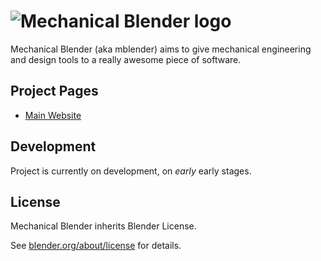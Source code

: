<!--
Keep this document short & concise,
linking to external resources instead of including content in-line.
See 'release/text/readme.html' for the end user read-me.
-->

![Mechanical Blender logo](https://www.mechanicalblender.org/mechanical_blender.svg)
=======

Mechanical Blender (aka mblender) aims to give mechanical engineering and design tools 
to a really awesome piece of software.

Project Pages
-------------

- [Main Website](https://www.mechanicablender.org.org)

Development
-----------

Project is currently on development, on *early* early stages. 


License
-------

Mechanical Blender inherits Blender License.

See [blender.org/about/license](https://www.blender.org/about/license) for details.
